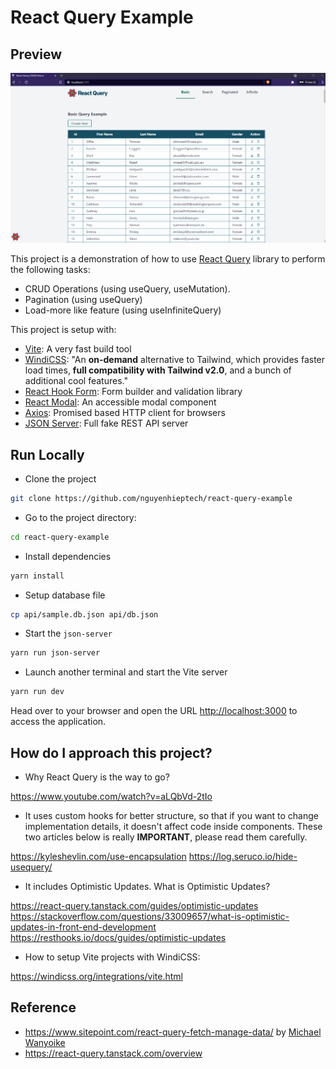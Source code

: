 # React Query Example

## Preview

![Site Preview](./src/preview.PNG)

This project is a demonstration of how to use [React Query](https://react-query.tanstack.com) library to perform the following tasks:

- CRUD Operations (using useQuery, useMutation).
- Pagination (using useQuery)
- Load-more like feature (using useInfiniteQuery)

This project is setup with:

- [Vite](https://vitejs.dev/): A very fast build tool
- [WindiCSS](https://windicss.org/guide/): "An **on-demand** alternative to Tailwind, which provides faster load times, **full compatibility with Tailwind v2.0**, and a bunch of additional cool features."
- [React Hook Form](https://react-hook-form.com/): Form builder and validation library
- [React Modal](http://reactcommunity.org/react-modal/): An accessible modal component
- [Axios](https://github.com/axios/axios): Promised based HTTP client for browsers
- [JSON Server](https://github.com/typicode/json-server): Full fake REST API server

## Run Locally

- Clone the project

```bash
git clone https://github.com/nguyenhieptech/react-query-example
```

- Go to the project directory:

```bash
cd react-query-example
```

- Install dependencies

```bash
yarn install
```

- Setup database file

```bash
cp api/sample.db.json api/db.json
```

- Start the `json-server`

```bash
yarn run json-server
```

- Launch another terminal and start the Vite server

```bash
yarn run dev
```

Head over to your browser and open the URL <http://localhost:3000> to access the application.

## How do I approach this project?

- Why React Query is the way to go?

https://www.youtube.com/watch?v=aLQbVd-2tIo

- It uses custom hooks for better structure, so that if you want to change implementation details, it doesn't affect code inside components. These two articles below is really **IMPORTANT**, please read them carefully.

https://kyleshevlin.com/use-encapsulation
https://log.seruco.io/hide-usequery/

- It includes Optimistic Updates. What is Optimistic Updates?

https://react-query.tanstack.com/guides/optimistic-updates
https://stackoverflow.com/questions/33009657/what-is-optimistic-updates-in-front-end-development
https://resthooks.io/docs/guides/optimistic-updates

- How to setup Vite projects with WindiCSS:

https://windicss.org/integrations/vite.html

## Reference

- https://www.sitepoint.com/react-query-fetch-manage-data/ by [Michael Wanyoike](https://twitter.com/myxsys)
- https://react-query.tanstack.com/overview

